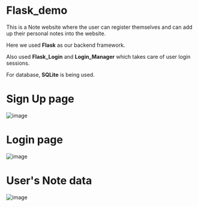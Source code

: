 # Flask_demo

This is a Note website where the user can register themselves and can add up their personal notes into the website.

Here we used **Flask** as our backend framework.

Also used **Flask_Login** and **Login_Manager** which takes care of user login sessions.

For database, **SQLite** is being used.

# Sign Up page
![image](https://user-images.githubusercontent.com/88412631/216753544-296a4889-8a4f-4386-b511-ac64a03444c1.png)

# Login page
![image](https://user-images.githubusercontent.com/88412631/216753510-dc16c9c0-ea8a-4539-8cd5-6cddc1e79453.png)

# User's Note data
![image](https://user-images.githubusercontent.com/88412631/216753602-5901f96a-f548-47db-864d-60f0ad84a2e4.png)
